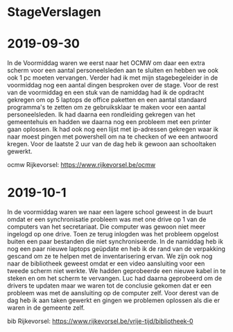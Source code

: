 # StageVerslagen

# 2019-09-30
In de Voormiddag waren we eerst naar het OCMW om daar een extra scherm voor een aantal personeelsleden aan te sluiten en hebben we ook ook 1 pc moeten vervangen.
Verder had ik met mijn stagebegeleider in de voormiddag nog een aantal dingen besproken over de stage.
Voor de rest van de voormiddag en een stuk van de namiddag had ik de opdracht gekregen om op 5 laptops
de office paketten en een aantal standaard programma's te zetten om ze gebruiksklaar te maken voor een aantal personeelsleden.
Ik had daarna een rondleiding gekregen van het gemeentehuis en hadden we daarna nog een probleem met een printer gaan oplossen.
Ik had ook nog een lijst met ip-adressen gekregen waar ik naar moest pingen met powershell om na te checken of we een antwoord kregen.
Voor de laatste 2 uur van de dag heb ik gewoon aan schooltaken gewerkt.

ocmw Rijkevorsel: https://www.rijkevorsel.be/ocmw

# 2019-10-1
In de voormiddag waren we naar een lagere school geweest in de buurt omdat er een synchronisatie probleem was met one drive op 1 van de computers van het secretariaat.
Die computer was gewoon niet meer ingelogd op one drive. Toen ze terug inlogden was het probleem opgelost buiten een paar bestanden die niet synchroniseerde.
In de namiddag heb ik nog een paar nieuwe laptops geüpdate en heb ik de rand van de verpakking gescand om ze te helpen met de inventarisering ervan.
We zijn ook nog naar de bibliotheek geweest omdat er een video aansluiting voor een tweede scherm niet werkte. We hadden geprobeerde een nieuwe kabel in te steken en
om het scherm te vervangen. Luc had daarna geprobeerd om de drivers te updaten maar we waren tot de conclusie gekomen dat er een probleem was met de aansluiting op de computer zelf.
Voor derest van de dag heb ik aan taken gewerkt en gingen we problemen oplossen als die er waren in de gemeente zelf.

bib Rijkevorsel: https://www.rijkevorsel.be/vrije-tijd/bibliotheek-0





